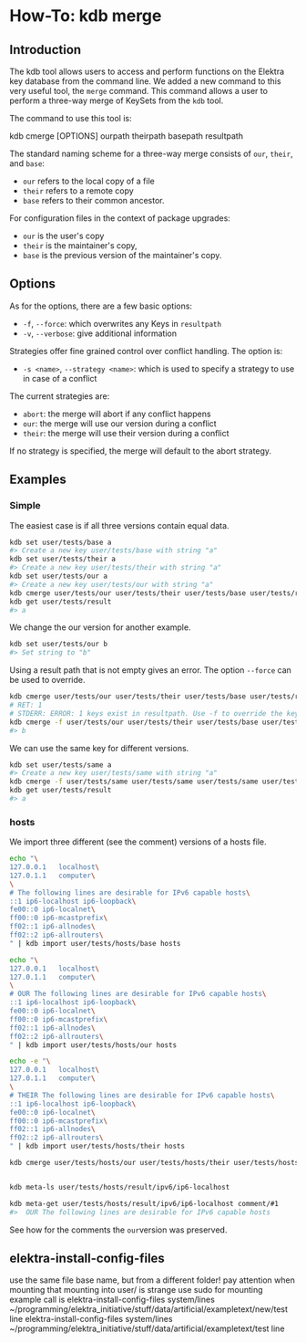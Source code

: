 
# How-To: kdb merge

## Introduction

The kdb tool allows users to access and perform functions on the Elektra key database from the command line. We added
a new command to this very useful tool, the `merge` command. This command allows a user to perform a three-way merge
of KeySets from the `kdb` tool.

The command to use this tool is:

kdb cmerge [OPTIONS] ourpath theirpath basepath resultpath

The standard naming scheme for a three-way merge consists of `our`, `their`, and `base`:

- `our` refers to the local copy of a file
- `their` refers to a remote copy
- `base` refers to their common ancestor.

For configuration files in the context of package upgrades:

- `our` is the user's copy
- `their` is the maintainer's copy,
- `base` is the previous version of the maintainer's copy.

## Options

As for the options, there are a few basic options:

- `-f`, `--force`: which overwrites any Keys in `resultpath`
- `-v`, `--verbose`: give additional information

Strategies offer fine grained control over conflict handling. The option is:

- `-s <name>`, `--strategy <name>`: which is used to specify a strategy to use in case of a conflict

The current strategies are:

- `abort`: the merge will abort if any conflict happens
- `our`: the merge will use our version during a conflict
- `their`: the merge will use their version during a conflict

If no strategy is specified, the merge will default to the abort strategy.


## Examples


### Simple



The easiest case is if all three versions contain equal data.
```sh
kdb set user/tests/base a
#> Create a new key user/tests/base with string "a"
kdb set user/tests/their a
#> Create a new key user/tests/their with string "a"
kdb set user/tests/our a
#> Create a new key user/tests/our with string "a"
kdb cmerge user/tests/our user/tests/their user/tests/base user/tests/result
kdb get user/tests/result
#> a
```



We change the our version for another example.
```sh
kdb set user/tests/our b
#> Set string to "b"
```



Using a result path that is not empty gives an error.
The option `--force` can be used to override.
```sh
kdb cmerge user/tests/our user/tests/their user/tests/base user/tests/result
# RET: 1
# STDERR: ERROR: 1 keys exist in resultpath. Use -f to override the keys there.
kdb cmerge -f user/tests/our user/tests/their user/tests/base user/tests/result kdb get user/tests/result
#> b
```



We can use the same key for different versions.
```sh
kdb set user/tests/same a
#> Create a new key user/tests/same with string "a"
kdb cmerge -f user/tests/same user/tests/same user/tests/same user/tests/result
kdb get user/tests/result
#> a
```

### hosts

We import three different (see the comment) versions of a hosts file.
```sh
echo "\
127.0.0.1	localhost\
127.0.1.1	computer\
\
# The following lines are desirable for IPv6 capable hosts\
::1	ip6-localhost ip6-loopback\
fe00::0	ip6-localnet\
ff00::0	ip6-mcastprefix\
ff02::1	ip6-allnodes\
ff02::2	ip6-allrouters\
" | kdb import user/tests/hosts/base hosts

echo "\
127.0.0.1	localhost\
127.0.1.1	computer\
\
# OUR The following lines are desirable for IPv6 capable hosts\
::1	ip6-localhost ip6-loopback\
fe00::0	ip6-localnet\
ff00::0	ip6-mcastprefix\
ff02::1	ip6-allnodes\
ff02::2	ip6-allrouters\
" | kdb import user/tests/hosts/our hosts

echo -e "\
127.0.0.1	localhost\
127.0.1.1	computer\
\
# THEIR The following lines are desirable for IPv6 capable hosts\
::1	ip6-localhost ip6-loopback\
fe00::0	ip6-localnet\
ff00::0	ip6-mcastprefix\
ff02::1	ip6-allnodes\
ff02::2	ip6-allrouters\
" | kdb import user/tests/hosts/their hosts

kdb cmerge user/tests/hosts/our user/tests/hosts/their user/tests/hosts/base user/tests/hosts/result


kdb meta-ls user/tests/hosts/result/ipv6/ip6-localhost

kdb meta-get user/tests/hosts/result/ipv6/ip6-localhost comment/#1
#>  OUR The following lines are desirable for IPv6 capable hosts
```

See how for the comments the `our`version was preserved.



## elektra-install-config-files
use the same file base name, but from a different folder!
pay attention when mounting that mounting into user/ is strange
use sudo for mounting
example call is
elektra-install-config-files system/lines ~/programming/elektra_initiative/stuff/data/artificial/exampletext/new/test line
elektra-install-config-files system/lines ~/programming/elektra_initiative/stuff/data/artificial/exampletext/test line
